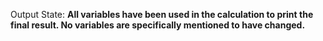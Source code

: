Output State: **All variables have been used in the calculation to print the final result. No variables are specifically mentioned to have changed.**